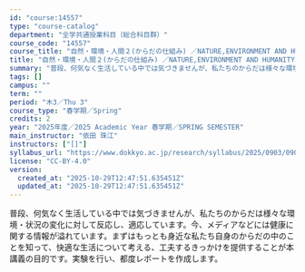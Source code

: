 ```yaml
---
id: "course:14557"
type: "course-catalog"
department: "全学共通授業科目（総合科目群）"
course_code: "14557"
course_title: "自然・環境・人間２(からだの仕組み) ／NATURE,ENVIRONMENT AND HUMANITY2(MECHANISM OF THE BODY)"
title: "自然・環境・人間２(からだの仕組み) ／NATURE,ENVIRONMENT AND HUMANITY2(MECHANISM OF THE BODY)"
summary: "普段、何気なく生活している中では気づきませんが、私たちのからだは様々な環境・状況の変化に対して反応し、適応しています。今、メディアなどには健康に関する情報が溢れています。まずはもっとも身近な私たち自身のからだの中のことを知って、快適な生活に…"
tags: []
campus: ""
term: ""
period: "木3／Thu 3"
course_type: "春学期／Spring"
credits: 2
year: "2025年度／2025 Academic Year 春学期／SPRING SEMESTER"
main_instructor: "依田 珠江"
instructors: ["[]"]
syllabus_url: "https://www.dokkyo.ac.jp/research/syllabus/2025/0903/0903_14557_ja_JP.html"
license: "CC-BY-4.0"
version:
  created_at: "2025-10-29T12:47:51.635451Z"
  updated_at: "2025-10-29T12:47:51.635451Z"
---
```

普段、何気なく生活している中では気づきませんが、私たちのからだは様々な環境・状況の変化に対して反応し、適応しています。今、メディアなどには健康に関する情報が溢れています。まずはもっとも身近な私たち自身のからだの中のことを知って、快適な生活について考える、工夫するきっかけを提供することが本講義の目的です。実験を行い、都度レポートを作成します。
